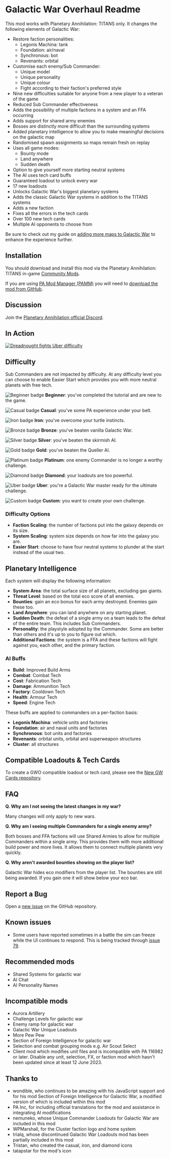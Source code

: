 # Galactic War Overhaul Readme

This mod works with Planetary Annihilation: TITANS only. It changes the following elements of Galactic War:

- Restore faction personalities:
  - Legonis Machina: tank
  - Foundation: air/naval
  - Synchronous: bot
  - Revenants: orbital
- Customise each enemy/Sub Commander:
  - Unique model
  - Unique personality
  - Unique colour
  - Fight according to their faction's preferred style
- Nine new difficulties suitable for anyone from a new player to a veteran of the game
- Reduced Sub Commander effectiveness
- Adds the possibility of multiple factions in a system and an FFA occurring
- Adds support for shared army enemies
- Bosses are distinctly more difficult than the surrounding systems
- Added planetary intelligence to allow you to make meaningful decisions on the galactic map
- Randomised spawn assignments so maps remain fresh on replay
- Uses all game modes:
  - Bounty mode
  - Land anywhere
  - Sudden death
- Option to give yourself more starting neutral systems
- The AI uses tech card buffs
- Guaranteed loadout to unlock every war
- 17 new loadouts
- Unlocks Galactic War's biggest planetary systems
- Adds the classic Galactic War systems in addition to the TITANS systems
- Adds a new faction
- Fixes all the errors in the tech cards
- Over 100 new tech cards
- Multiple AI opponents to choose from

Be sure to check out my guide on [adding more maps to Galactic War](https://planetaryannihilation.com/guides/galactic-war-difficulty-and-adding-more-maps/) to enhance the experience further.

## Installation

You should download and install this mod via the Planetary Annihilation: TITANS in-game [Community Mods](https://steamcommunity.com/sharedfiles/filedetails/?id=1417396826).

If you are using [PA Mod Manager (PAMM)](https://steamcommunity.com/sharedfiles/filedetails/?id=2631864717) you will need to [download the mod from GitHub](https://github.com/Quitch/GW-AI-Overhaul/releases/latest).

## Discussion

Join the [Planetary Annihilation official Discord](https://discord.gg/pa).

## In Action

[![Dreadnought fights Uber difficulty](https://i3.ytimg.com/vi/0S9D-8toEo4/hqdefault.jpg)](https://www.youtube.com/watch?v=0S9D-8toEo4&list=PLQJ47Ozz5Z8cVOG_LodEWRHtHcFSKBA3e)

## Difficulty

Sub Commanders are not impacted by difficulty. At any difficulty level you can choose to enable Easier Start which provides you with more neutral planets with free tech.

![Beginner badge](./ui/mods/com.pa.quitch.gwaioverhaul/shared/img/-1_beginner.png) **Beginner**: you've completed the tutorial and are new to the game.

![Casual badge](./ui/mods/com.pa.quitch.gwaioverhaul/shared/img/0_casual.png) **Casual**: you've some PA experience under your belt.

![Iron badge](./ui/mods/com.pa.quitch.gwaioverhaul/shared/img/1_iron.png) **Iron**: you've overcome your turtle instincts.

![Bronze badge](./ui/mods/com.pa.quitch.gwaioverhaul/shared/img/2_bronze.png) **Bronze**: you've beaten vanilla Galactic War.

![Silver badge](./ui/mods/com.pa.quitch.gwaioverhaul/shared/img/3_silver.png) **Silver**: you've beaten the skirmish AI.

![Gold badge](./ui/mods/com.pa.quitch.gwaioverhaul/shared/img/4_gold.png) **Gold**: you've beaten the Queller AI.

![Platinum badge](./ui/mods/com.pa.quitch.gwaioverhaul/shared/img/5_platinum.png) **Platinum**: one enemy Commander is no longer a worthy challenge.

![Diamond badge](./ui/mods/com.pa.quitch.gwaioverhaul/shared/img/6_diamond.png) **Diamond**: your loadouts are too powerful.

![Uber badge](./ui/mods/com.pa.quitch.gwaioverhaul/shared/img/7_uber.png) **Uber**: you're a Galactic War master ready for the ultimate challenge.

![Custom badge](./ui/mods/com.pa.quitch.gwaioverhaul/shared/img/8_custom.png) **Custom**: you want to create your own challenge.

### Difficulty Options

- **Faction Scaling**: the number of factions put into the galaxy depends on its size.
- **System Scaling**: system size depends on how far into the galaxy you are.
- **Easier Start**: choose to have four neutral systems to plunder at the start instead of the usual two.

## Planetary Intelligence

Each system will display the following information:

- **System Area**: the total surface size of all planets, excluding gas giants.
- **Threat Level**: based on the total eco score of all enemies.
- **Bounties**: gain an eco bonus for each army destroyed. Enemies gain these too.
- **Land Anywhere**: you can land anywhere on any starting planet.
- **Sudden Death**: the defeat of a single army on a team leads to the defeat of the entire team. This includes Sub Commanders.
- **Personality**: the playstyle adopted by the Commander. Some are better than others and it's up to you to figure out which.
- **Additional Factions**: the system is a FFA and these factions will fight against you, each other, and the primary faction.

### AI Buffs

- **Build**: Improved Build Arms
- **Combat**: Combat Tech
- **Cost**: Fabrication Tech
- **Damage**: Ammunition Tech
- **Factory**: Cooldown Tech
- **Health**: Armour Tech
- **Speed**: Engine Tech

These buffs are applied to commanders on a per-faction basis:

- **Legonis Machina**: vehicle units and factories
- **Foundation**: air and naval units and factories
- **Synchronous**: bot units and factories
- **Revenants**: orbital units, orbital and superweapon structures
- **Cluster**: all structures

## Compatible Loadouts & Tech Cards

To create a GWO compatible loadout or tech card, please see the [New GW Cards repository](https://github.com/Quitch/New-GW-Cards/).

## FAQ

**Q. Why am I not seeing the latest changes in my war?**

Many changes will only apply to new wars.

**Q. Why am I seeing multiple Commanders for a single enemy army?**

Both bosses and FFA factions will use Shared Armies to allow for multiple Commanders within a single army. This provides them with more additional build power and more lives. It allows them to connect multiple planets very quickly.

**Q. Why aren't awarded bounties showing on the player list?**

Galactic War hides eco modifiers from the player list. The bounties are still being awarded. If you gain one it will show below your eco bar.

## Report a Bug

Open a [new issue](https://github.com/Quitch/GW-AI-Overhaul/issues) on the GitHub repository.

## Known issues

- Some users have reported sometimes in a battle the sim can freeze while the UI continues to respond. This is being tracked through [issue 79](https://github.com/Quitch/GW-AI-Overhaul/issues/79).

## Recommended mods

- Shared Systems for galactic war
- AI Chat
- AI Personality Names

## Incompatible mods

- Aurora Artillery
- Challenge Levels for galactic war
- Enemy ramp for galactic war
- Galactic War Unique Loadouts
- More Pew Pew
- Section of Foreign Intelligence for galactic war
- Selection and combat grouping mods e.g. Air Scout Select
- Client mod which modifies unit files and is incompatible with PA 116982 or later. Disable any unit, selection, FX, or faction mod which hasn't been updated since at least 12 June 2023.

## Thanks to

- wondible, who continues to be amazing with his JavaScript support and for his mod Section of Foreign Intelligence for Galactic War, a modified version of which is included within this mod
- PA Inc, for including official translations for the mod and assistance in integrating AI modifications
- nemuneko, whose Unique Commander Loadouts for Galactic War are included in this mod
- WPMarshall, for the Cluster faction logo and home system
- trialq, whose discontinued Galactic War Loadouts mod has been partially included in this mod
- Tristan, who created the casual, iron, and diamond icons
- tatapstar for the mod's icon
